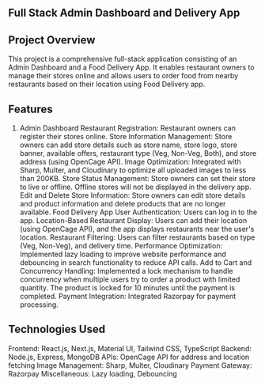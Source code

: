 ## Full Stack Admin Dashboard and Delivery App

## Project Overview
This project is a comprehensive full-stack application consisting of an Admin Dashboard and a Food Delivery App. It enables restaurant owners to manage their stores online and allows users to order food from nearby restaurants based on their location using Food Delivery app.

## Features

1) Admin Dashboard
Restaurant Registration: Restaurant owners can register their stores online.
Store Information Management: Store owners can add store details such as store name, store logo, store banner, available offers, restaurant type (Veg, Non-Veg, Both), and store address (using OpenCage API).
Image Optimization: Integrated with Sharp, Multer, and Cloudinary to optimize all uploaded images to less than 200KB.
Store Status Management: Store owners can set their store to live or offline. Offline stores will not be displayed in the delivery app.
Edit and Delete Store Information: Store owners can edit store details and product information and delete products that are no longer available.
Food Delivery App
User Authentication: Users can log in to the app.
Location-Based Restaurant Display: Users can add their location (using OpenCage API), and the app displays restaurants near the user's location.
Restaurant Filtering: Users can filter restaurants based on type (Veg, Non-Veg), and delivery time.
Performance Optimization: Implemented lazy loading to improve website performance and debouncing in search functionality to reduce API calls.
Add to Cart and Concurrency Handling: Implemented a lock mechanism to handle concurrency when multiple users try to order a product with limited quantity. The product is locked for 10 minutes until the payment is completed.
Payment Integration: Integrated Razorpay for payment processing.

## Technologies Used
Frontend: React.js, Next.js, Material UI, Tailwind CSS, TypeScript
Backend: Node.js, Express, MongoDB
APIs: OpenCage API for address and location fetching
Image Management: Sharp, Multer, Cloudinary
Payment Gateway: Razorpay
Miscellaneous: Lazy loading, Debouncing